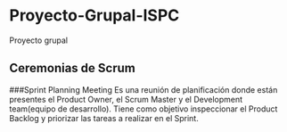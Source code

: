 # Proyecto-Grupal-ISPC
Proyecto grupal
## Ceremonias de Scrum
###Sprint Planning Meeting 
Es una reunión de planificación donde están presentes el Product Owner, el Scrum Master y el Development team(equipo de desarrollo). Tiene como objetivo inspeccionar el Product Backlog y priorizar las tareas a realizar en el Sprint.
